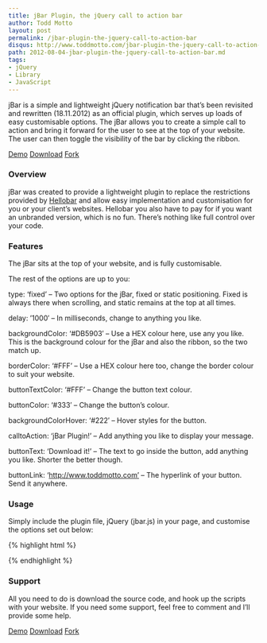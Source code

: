 ```yaml
---
title: jBar Plugin, the jQuery call to action bar
author: Todd Motto
layout: post
permalink: /jbar-plugin-the-jquery-call-to-action-bar
disqus: http://www.toddmotto.com/jbar-plugin-the-jquery-call-to-action-bar
path: 2012-08-04-jbar-plugin-the-jquery-call-to-action-bar.md
tags:
- jQuery
- Library
- JavaScript
--- 
```


jBar is a simple and lightweight jQuery notification bar that’s been revisited and rewritten (18.11.2012) as an official plugin, which serves up loads of easy customisable options. The jBar allows you to create a simple call to action and bring it forward for the user to see at the top of your website. The user can then toggle the visibility of the bar by clicking the ribbon.

<div class="download-box">
  <a href="//toddmotto.com/labs/jbar" onclick="_gaq.push(['_trackEvent', 'Click', 'Demo jBar', 'jBar Demo']);">Demo</a>
  <a href="//github.com/toddmotto/jBar/archive/master.zip" onclick="_gaq.push(['_trackEvent', 'Click', 'Download jBar', 'jBar Plugin Coded Download']);">Download</a>
  <a href="//github.com/toddmotto/jBar" onclick="_gaq.push(['_trackEvent', 'Click', 'Fork jBar', 'jBar Fork']);">Fork</a>
</div>

### Overview

jBar was created to provide a lightweight plugin to replace the restrictions provided by [Hellobar][4] and allow easy implementation and customisation for you or your client’s websites. Hellobar you also have to pay for if you want an unbranded version, which is no fun. There’s nothing like full control over your code.

 [4]: //www.hellobar.com

### Features

The jBar sits at the top of your website, and is fully customisable.

The rest of the options are up to you:

type: ‘fixed’ – Two options for the jBar, fixed or static positioning. Fixed is always there when scrolling, and static remains at the top at all times.

delay: ’1000′ – In milliseconds, change to anything you like.

backgroundColor: ‘#DB5903′ – Use a HEX colour here, use any you like. This is the background colour for the jBar and also the ribbon, so the two match up.

borderColor: ‘#FFF’ – Use a HEX colour here too, change the border colour to suit your website.

buttonTextColor: ‘#FFF’ – Change the button text colour.

buttonColor: ‘#333′ – Change the button’s colour.

backgroundColorHover: ‘#222′ – Hover styles for the button.

calltoAction: ‘jBar Plugin!’ – Add anything you like to display your message.

buttonText: ‘Download it!’ – The text to go inside the button, add anything you like. Shorter the better though.

buttonLink: ‘http://www.toddmotto.com’ – The hyperlink of your button. Send it anywhere.

### Usage
Simply include the plugin file, jQuery (jbar.js) in your page, and customise the options set out below:

{% highlight html %}
<script src="jquery.js"></script>
<script src="jbar.min.js"></script>
<script>
  $(function() {
      $.jBar({
          type: 'fixed', // fixed/static (lowercase)
          delay: '1000', // In milliseconds
          backgroundColor: '#DB5903', // Background Color
          borderColor: '#FFF', // Background Color
          buttonTextColor: '#FFF', // Button Text
          buttonColor: '#333', // Button Color
          buttonColorHover: '#222', // Button Color Hover
          calltoAction: 'jBar Plugin! A simple and lightweight notification banner.', // Call to action text
          buttonText: 'Download it!', // Button Text
          buttonLink: 'http://www.toddmotto.com' // Hyperlink from button
      });
  });
</script>
{% endhighlight %}
### Support

All you need to do is download the source code, and hook up the scripts with your website. If you need some support, feel free to comment and I’ll provide some help.

<div class="download-box">
  <a href="//toddmotto.com/labs/jbar" onclick="_gaq.push(['_trackEvent', 'Click', 'Demo jBar', 'jBar Demo']);">Demo</a>
  <a href="//github.com/toddmotto/jBar/archive/master.zip" onclick="_gaq.push(['_trackEvent', 'Click', 'Download jBar', 'jBar Plugin Coded Download']);">Download</a>
  <a href="//github.com/toddmotto/jBar" onclick="_gaq.push(['_trackEvent', 'Click', 'Fork jBar', 'jBar Fork']);">Fork</a>
</div>
